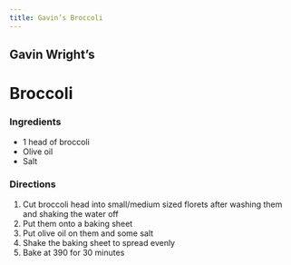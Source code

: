 ```yaml
---
title: Gavin’s Broccoli
---
```


## Gavin Wright’s

# Broccoli

### Ingredients

- <qu>1 head</qu> of broccoli
- Olive oil
- Salt

### Directions

1. Cut broccoli head into small/medium sized florets after washing them and shaking the water off
2. Put them onto a baking sheet
3. Put olive oil on them and some salt
4. Shake the baking sheet to spread evenly
5. Bake at <qu>390</qu> for <qu>30 minutes</qu>